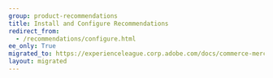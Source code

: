 ```yaml
---
group: product-recommendations
title: Install and Configure Recommendations
redirect_from:
  - /recommendations/configure.html
ee_only: True
migrated_to: https://experienceleague.corp.adobe.com/docs/commerce-merchant-services/product-recommendations/getting-started/install-configure.html
layout: migrated
---
```

